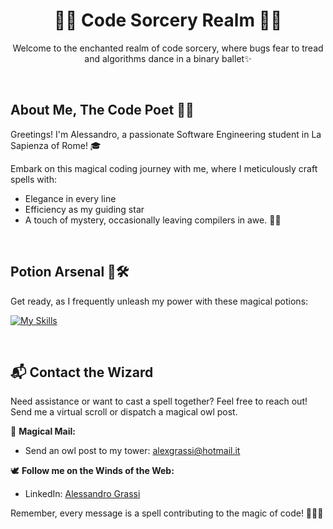 <div align="center">

# 🧙‍♂️ Code Sorcery Realm 🧙‍♂

Welcome to the enchanted realm of code sorcery, where bugs fear to tread and algorithms dance in a binary ballet✨

</div>

<br>

<div align="left">

## About Me, The Code Poet 📜👋

Greetings! I'm Alessandro, a passionate Software Engineering student in La Sapienza of Rome! 🎓

Embark on this magical coding journey with me, where I meticulously craft spells with:

- Elegance in every line
- Efficiency as my guiding star
- A touch of mystery, occasionally leaving compilers in awe. 🤖😄

</div>

<br>

<div align="left">
  
## Potion Arsenal 🧪🛠️

Get ready, as I frequently unleash my power with these magical potions: <br>

[![My Skills](https://skillicons.dev/icons?i=py,c,java,js,html,css,react)](https://skillicons.dev)
</div>

<br>

<div align="left">
  
## 📬 Contact the Wizard

Need assistance or want to cast a spell together? Feel free to reach out! Send me a virtual scroll or dispatch a magical owl post.

🦉 **Magical Mail:**
   - Send an owl post to my tower: [alexgrassi@hotmail.it](alexgrassi@hotmail.it)

🕊️ **Follow me on the Winds of the Web:**
  
   - LinkedIn: [Alessandro Grassi](www.linkedin.com/in/alegrassi10)

Remember, every message is a spell contributing to the magic of code! 🧙‍♂️✨

</div>
